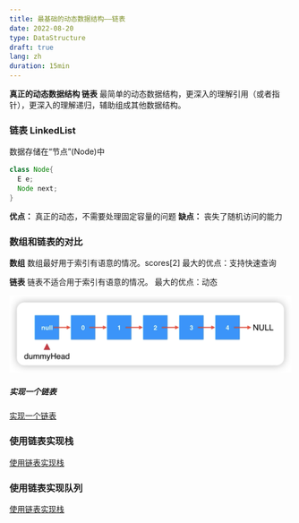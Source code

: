```yaml
---
title: 最基础的动态数据结构——链表
date: 2022-08-20
type: DataStructure
draft: true
lang: zh
duration: 15min
---
```


**真正的动态数据结构 链表**
最简单的动态数据结构，更深入的理解引用（或者指针），更深入的理解递归，辅助组成其他数据结构。

### 链表 LinkedList

数据存储在“节点”(Node)中

```java
class Node{
  E e;
  Node next;
}
```

**优点：** 真正的动态，不需要处理固定容量的问题
**缺点：** 丧失了随机访问的能力

### 数组和链表的对比

**数组**
数组最好用于索引有语意的情况。scores[2]
最大的优点：支持快速查询

**链表**
链表不适合用于索引有语意的情况。
最大的优点：动态

![链表](/public/images/data-structure/3-1.png)

##### 实现一个链表

[实现一个链表](https://github.com/ZhengKe996/DataStructure/tree/main/src/LinkedList)

### 使用链表实现栈

[使用链表实现栈](https://github.com/ZhengKe996/DataStructure/tree/main/src/LinkedListStack)

### 使用链表实现队列

[使用链表实现栈](https://github.com/ZhengKe996/DataStructure/tree/main/src/LinkedListQueue)

